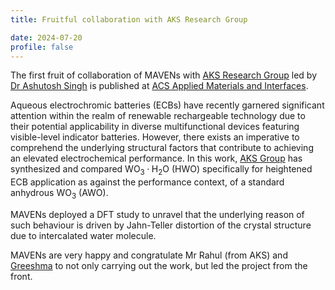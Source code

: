 ```yaml
---
title: Fruitful collaboration with AKS Research Group

date: 2024-07-20
profile: false
---
```

The first fruit of collaboration of MAVENs with [AKS Research
Group](https://sites.google.com/view/ashutoshksingh-cens/home) led by [Dr Ashutosh
Singh](https://sites.google.com/view/ashutoshksingh-cens/team/dr-ashutosh-k-singh) is published at
[ACS Applied Materials and Interfaces](https://doi.org/10.1021/acsami.4c04445).
<!--more-->

Aqueous electrochromic batteries (ECBs) have recently garnered significant attention within the
realm of renewable rechargeable technology due to their potential applicability in diverse
multifunctional devices featuring visible-level indicator batteries. However, there exists an
imperative to comprehend the underlying structural factors that contribute to achieving an elevated
electrochemical performance.
In this work, [AKS Group](https://sites.google.com/view/ashutoshksingh-cens/home) has synthesized
and compared $\mathsf{WO_3·H_2O}$ (HWO) specifically for heightened ECB application as against the
performance context, of a standard anhydrous $\mathsf{WO_3}$ (AWO).

MAVENs deployed a DFT study to unravel that the underlying reason of such behaviour is driven by
Jahn-Teller distortion of the crystal structure due to intercalated water molecule.

MAVENs are very happy and congratulate Mr Rahul (from AKS) and [Greeshma](../../authors/Greeshma)
to not only carrying out the work, but led the project from the front.
